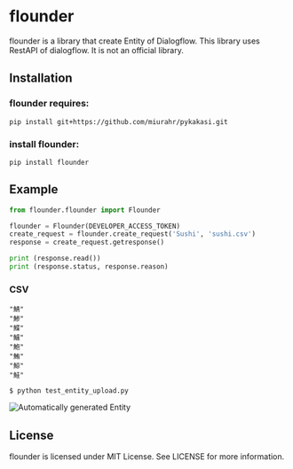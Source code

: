 # flounder
flounder is a library that create Entity of Dialogflow.
This library uses RestAPI of dialogflow. It is not an official library.

## Installation

### flounder requires:

```
pip install git+https://github.com/miurahr/pykakasi.git
```

### install flounder:

```
pip install flounder
```

## Example

```py:test_entity_upload.py
from flounder.flounder import Flounder

flounder = Flounder(DEVELOPER_ACCESS_TOKEN)
create_request = flounder.create_request('Sushi', 'sushi.csv')
response = create_request.getresponse()

print (response.read())
print (response.status, response.reason)
```

### CSV

```text:sushi.csv
"鯖"
"鯵"
"鰈"
"鱸"
"鮑"
"鮪"
"鯨"
"鮭"
```

```
$ python test_entity_upload.py
```

![Automatically generated Entity](https://github.com/flatfisher/flounder/blob/master/sushi_entity.png)

## License
flounder is licensed under MIT License. See LICENSE for more information.